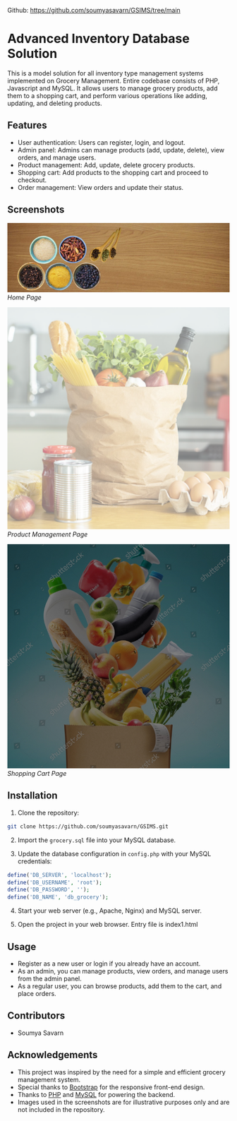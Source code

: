 Github: https://github.com/soumyasavarn/GSIMS/tree/main

# Advanced Inventory Database Solution

This is a model solution for all inventory type management systems implemented on Grocery Management. Entire codebase consists of PHP, Javascript and MySQL. It allows users to manage grocery products, add them to a shopping cart, and perform various operations like adding, updating, and deleting products.

## Features

- User authentication: Users can register, login, and logout.
- Admin panel: Admins can manage products (add, update, delete), view orders, and manage users.
- Product management: Add, update, delete grocery products.
- Shopping cart: Add products to the shopping cart and proceed to checkout.
- Order management: View orders and update their status.

## Screenshots

![Home Page](/images/1.jpg)
*Home Page*

![Product Management](/images/4.jpg)
*Product Management Page*

![Shopping Cart](/images/6.jpg)
*Shopping Cart Page*

## Installation

1. Clone the repository:

```bash
git clone https://github.com/soumyasavarn/GSIMS.git
```

2. Import the `grocery.sql` file into your MySQL database.

3. Update the database configuration in `config.php` with your MySQL credentials:

```php
define('DB_SERVER', 'localhost');
define('DB_USERNAME', 'root');
define('DB_PASSWORD', '');
define('DB_NAME', 'db_grocery');
```

4. Start your web server (e.g., Apache, Nginx) and MySQL server.

5. Open the project in your web browser. Entry file is index1.html

## Usage

- Register as a new user or login if you already have an account.
- As an admin, you can manage products, view orders, and manage users from the admin panel.
- As a regular user, you can browse products, add them to the cart, and place orders.

## Contributors

- Soumya Savarn

## Acknowledgements

- This project was inspired by the need for a simple and efficient grocery management system.
- Special thanks to [Bootstrap](https://getbootstrap.com/) for the responsive front-end design.
- Thanks to [PHP](https://www.php.net/) and [MySQL](https://www.mysql.com/) for powering the backend.
- Images used in the screenshots are for illustrative purposes only and are not included in the repository.
